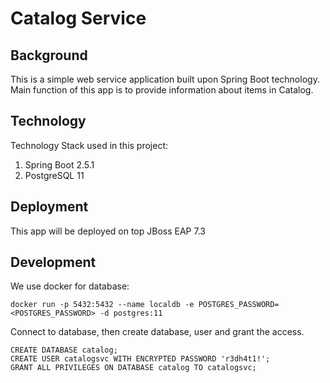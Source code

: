 # Catalog Service

## Background
This is a simple web service application built upon Spring Boot technology.
Main function of this app is to provide information about items in Catalog. 

## Technology
Technology Stack used in this project:
1. Spring Boot 2.5.1
2. PostgreSQL 11

## Deployment
This app will be deployed on top JBoss EAP 7.3

## Development
We use docker for database:

```shell
docker run -p 5432:5432 --name localdb -e POSTGRES_PASSWORD=<POSTGRES_PASSWORD> -d postgres:11
```

Connect to database, then create database, user and grant the access.

```postgresql
CREATE DATABASE catalog;
CREATE USER catalogsvc WITH ENCRYPTED PASSWORD 'r3dh4t1!';
GRANT ALL PRIVILEGES ON DATABASE catalog TO catalogsvc;
```